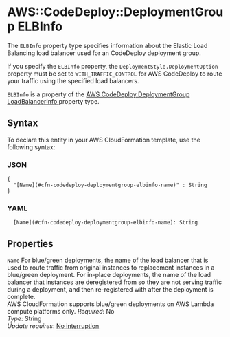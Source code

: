 # AWS::CodeDeploy::DeploymentGroup ELBInfo<a name="aws-properties-codedeploy-deploymentgroup-elbinfo"></a>

The `ELBInfo` property type specifies information about the Elastic Load Balancing load balancer used for an CodeDeploy deployment group\.

If you specify the `ELBInfo` property, the `DeploymentStyle.DeploymentOption` property must be set to `WITH_TRAFFIC_CONTROL` for AWS CodeDeploy to route your traffic using the specified load balancers\.

`ELBInfo` is a property of the [AWS CodeDeploy DeploymentGroup LoadBalancerInfo ](https://docs.aws.amazon.com/AWSCloudFormation/latest/UserGuide/aws-properties-codedeploy-deploymentgroup-loadbalancerinfo.html) property type\.

## Syntax<a name="aws-properties-codedeploy-deploymentgroup-elbinfo-syntax"></a>

To declare this entity in your AWS CloudFormation template, use the following syntax:

### JSON<a name="aws-properties-codedeploy-deploymentgroup-elbinfo-syntax.json"></a>

```
{
  "[Name](#cfn-codedeploy-deploymentgroup-elbinfo-name)" : String
}
```

### YAML<a name="aws-properties-codedeploy-deploymentgroup-elbinfo-syntax.yaml"></a>

```
  [Name](#cfn-codedeploy-deploymentgroup-elbinfo-name): String
```

## Properties<a name="aws-properties-codedeploy-deploymentgroup-elbinfo-properties"></a>

`Name` <a name="cfn-codedeploy-deploymentgroup-elbinfo-name"></a>
For blue/green deployments, the name of the load balancer that is used to route traffic from original instances to replacement instances in a blue/green deployment\. For in\-place deployments, the name of the load balancer that instances are deregistered from so they are not serving traffic during a deployment, and then re\-registered with after the deployment is complete\.  
AWS CloudFormation supports blue/green deployments on AWS Lambda compute platforms only\.
_Required_: No  
_Type_: String  
_Update requires_: [No interruption](https://docs.aws.amazon.com/AWSCloudFormation/latest/UserGuide/using-cfn-updating-stacks-update-behaviors.html#update-no-interrupt)

